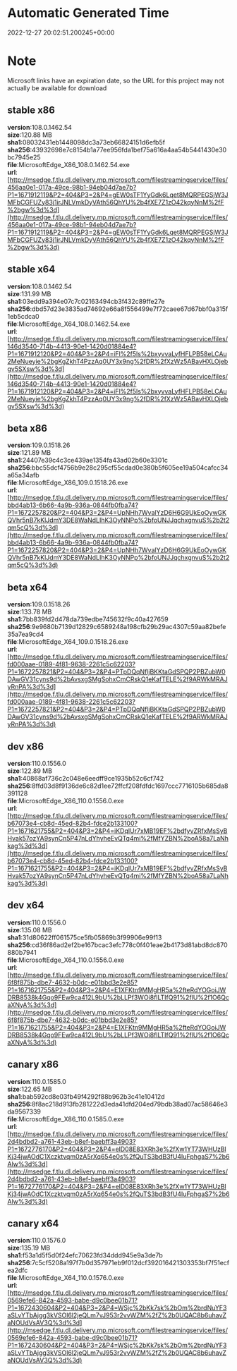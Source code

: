 # Automatic Generated Time
2022-12-27 20:02:51.200245+00:00

# Note
Microsoft links have an expiration date, so the URL for this project may not actually be available for download

## stable x86
**version**:108.0.1462.54  
**size**:120.88 MB  
**sha1**:08032431eb1448098dc3a73eb66824151d6efb5f  
**sha256**:43932698e7c8154b1a77ee956fda1bef75a616a4aa54b5441430e30bc7945e25  
**file**:MicrosoftEdge_X86_108.0.1462.54.exe  
**url**:[http://msedge.f.tlu.dl.delivery.mp.microsoft.com/filestreamingservice/files/456aa0e1-017a-49ce-98b1-94eb04d7ae7b?P1=1671912119&P2=404&P3=2&P4=gEW0sTF1YyGdk6Lqet8MQRPEGSjW3JMFbCGFUZy83j1irJNLVmkDyVAth56QhYU%2b4fXE7Z1zO42kqyNnM%2fF%2bgw%3d%3d](http://msedge.f.tlu.dl.delivery.mp.microsoft.com/filestreamingservice/files/456aa0e1-017a-49ce-98b1-94eb04d7ae7b?P1=1671912119&P2=404&P3=2&P4=gEW0sTF1YyGdk6Lqet8MQRPEGSjW3JMFbCGFUZy83j1irJNLVmkDyVAth56QhYU%2b4fXE7Z1zO42kqyNnM%2fF%2bgw%3d%3d)  

## stable x64
**version**:108.0.1462.54  
**size**:131.99 MB  
**sha1**:03edd9a394e07c7c02163494cb3f432c89ffe27e  
**sha256**:dbd57d23e3835ad74692e66a8f556499e7f72caee67d67bbf0a315f1eb5cdca0  
**file**:MicrosoftEdge_X64_108.0.1462.54.exe  
**url**:[http://msedge.f.tlu.dl.delivery.mp.microsoft.com/filestreamingservice/files/146d3540-714b-4413-90e1-1420d01884e4?P1=1671912120&P2=404&P3=2&P4=iFl%2f5ls%2bxyvvaLyfHFLPB58eLCAu2MeNueyie%2bgKgZkhT4PzzAq0UY3x9ng%2fDR%2fXzWz5ABavHXLOjebgv5SXsw%3d%3d](http://msedge.f.tlu.dl.delivery.mp.microsoft.com/filestreamingservice/files/146d3540-714b-4413-90e1-1420d01884e4?P1=1671912120&P2=404&P3=2&P4=iFl%2f5ls%2bxyvvaLyfHFLPB58eLCAu2MeNueyie%2bgKgZkhT4PzzAq0UY3x9ng%2fDR%2fXzWz5ABavHXLOjebgv5SXsw%3d%3d)  

## beta x86
**version**:109.0.1518.26  
**size**:121.89 MB  
**sha1**:24407e39c4c3ce439ae1354fa43ad02b60e3301c  
**sha256**:bbc55dcf4756b9e28c295cf55cdad0e380b5f605ee19a504cafcc34a65a34afb  
**file**:MicrosoftEdge_X86_109.0.1518.26.exe  
**url**:[http://msedge.f.tlu.dl.delivery.mp.microsoft.com/filestreamingservice/files/bbd4ab13-6b66-4a9b-936a-0844fb0fba74?P1=1672257820&P2=404&P3=2&P4=UpNHh7WvalYzD6H6G9UkEoOywGKQVhr5nB7kKlJdmY3DE8WaNdLIhK3OyNNPp%2bfoUNJJqchxgnvuS%2b2t2qm5cQ%3d%3d](http://msedge.f.tlu.dl.delivery.mp.microsoft.com/filestreamingservice/files/bbd4ab13-6b66-4a9b-936a-0844fb0fba74?P1=1672257820&P2=404&P3=2&P4=UpNHh7WvalYzD6H6G9UkEoOywGKQVhr5nB7kKlJdmY3DE8WaNdLIhK3OyNNPp%2bfoUNJJqchxgnvuS%2b2t2qm5cQ%3d%3d)  

## beta x64
**version**:109.0.1518.26  
**size**:133.78 MB  
**sha1**:7bb839fd2d478da739edbe745632f9c40a427659  
**sha256**:9e9680b7139d12829c6589248a198cfb29b29ac4307c59aa82befe35a7ea9cd4  
**file**:MicrosoftEdge_X64_109.0.1518.26.exe  
**url**:[http://msedge.f.tlu.dl.delivery.mp.microsoft.com/filestreamingservice/files/fd000aae-0189-4f81-9638-2261c5c62203?P1=1672257821&P2=404&P3=2&P4=PTpDQqNfljBKKtaGdSPQP2PBZubW0DAwGV31cyns9d%2bAvsxgSMgSohxCmCRskQ1eKafTELE%2f9ARWkMRAJyRnPA%3d%3d](http://msedge.f.tlu.dl.delivery.mp.microsoft.com/filestreamingservice/files/fd000aae-0189-4f81-9638-2261c5c62203?P1=1672257821&P2=404&P3=2&P4=PTpDQqNfljBKKtaGdSPQP2PBZubW0DAwGV31cyns9d%2bAvsxgSMgSohxCmCRskQ1eKafTELE%2f9ARWkMRAJyRnPA%3d%3d)  

## dev x86
**version**:110.0.1556.0  
**size**:122.89 MB  
**sha1**:40868af736c2c048e6eedff9ce1935b52c6cf742  
**sha256**:8ffd03d8f9136de6c82d1ee72ffcf208fdfdc1697ccc7716105b685da8391128  
**file**:MicrosoftEdge_X86_110.0.1556.0.exe  
**url**:[http://msedge.f.tlu.dl.delivery.mp.microsoft.com/filestreamingservice/files/b67073e4-cb8d-45ed-82b4-fdce2b133100?P1=1671621755&P2=404&P3=2&P4=iKDqIUr7xMB19EF%2bdfyvZRfxMsSyBHvak57ozYA9synCn5P47nLdYhyheEvQTq4mi%2fMfYZBN%2boA58a7LaNhkag%3d%3d](http://msedge.f.tlu.dl.delivery.mp.microsoft.com/filestreamingservice/files/b67073e4-cb8d-45ed-82b4-fdce2b133100?P1=1671621755&P2=404&P3=2&P4=iKDqIUr7xMB19EF%2bdfyvZRfxMsSyBHvak57ozYA9synCn5P47nLdYhyheEvQTq4mi%2fMfYZBN%2boA58a7LaNhkag%3d%3d)  

## dev x64
**version**:110.0.1556.0  
**size**:135.08 MB  
**sha1**:31d80622ff061575ce5fb05869b3f99906e99f13  
**sha256**:cd36f86ad2ef2be167bcac3efc778c0f401eae2b4173d81abd8dc870880b7941  
**file**:MicrosoftEdge_X64_110.0.1556.0.exe  
**url**:[http://msedge.f.tlu.dl.delivery.mp.microsoft.com/filestreamingservice/files/6f8f875b-dbe7-4632-b0dc-e01bbd3e2e85?P1=1671621755&P2=404&P3=2&P4=E1XFKtn9MMgHR5a%2fteRdYOGoiJWDRB8538k4Gqo9FEw9ca412L9bU%2bLLPf3WOi8flLTIfQ91%2flU%2f1O6QcaXNyA%3d%3d](http://msedge.f.tlu.dl.delivery.mp.microsoft.com/filestreamingservice/files/6f8f875b-dbe7-4632-b0dc-e01bbd3e2e85?P1=1671621755&P2=404&P3=2&P4=E1XFKtn9MMgHR5a%2fteRdYOGoiJWDRB8538k4Gqo9FEw9ca412L9bU%2bLLPf3WOi8flLTIfQ91%2flU%2f1O6QcaXNyA%3d%3d)  

## canary x86
**version**:110.0.1585.0  
**size**:122.65 MB  
**sha1**:bab592cd8e03fb49f4292f88b962b3c41e10412d  
**sha256**:8f8ac218d913fb281222d3eda41dfd204ed79bdb38ad07ac58646e3da9567339  
**file**:MicrosoftEdge_X86_110.0.1585.0.exe  
**url**:[http://msedge.f.tlu.dl.delivery.mp.microsoft.com/filestreamingservice/files/2d4bdbd2-a761-43eb-b8ef-baebff3a4903?P1=1672776170&P2=404&P3=2&P4=elD08E83XRh3e%2fXw1YT73WHUzBlKj34jwAOdC1Xczktvqm0zA5rXq654e0s%2fQuTS3bdB3fU4IuFphgaS7%2b6Alw%3d%3d](http://msedge.f.tlu.dl.delivery.mp.microsoft.com/filestreamingservice/files/2d4bdbd2-a761-43eb-b8ef-baebff3a4903?P1=1672776170&P2=404&P3=2&P4=elD08E83XRh3e%2fXw1YT73WHUzBlKj34jwAOdC1Xczktvqm0zA5rXq654e0s%2fQuTS3bdB3fU4IuFphgaS7%2b6Alw%3d%3d)  

## canary x64
**version**:110.0.1576.0  
**size**:135.19 MB  
**sha1**:f53a1d5f5d0f24efc70623fd34ddd945e9a3de7b  
**sha256**:7c5cf5208a197f7b0d357971eb9f012dcf392016421303353bf7f51ecfea2dfc  
**file**:MicrosoftEdge_X64_110.0.1576.0.exe  
**url**:[http://msedge.f.tlu.dl.delivery.mp.microsoft.com/filestreamingservice/files/0569efe6-842a-4593-babe-d9c0bee01b71?P1=1672430604&P2=404&P3=2&P4=WSjc%2bKk7sk%2bOm%2brdNuYF3aSLvYTbAjgg3kVSOl6l2jeQLm7vJ953r2vvWZM%2fZ%2b0UQAC8b6uhavZaNOUdVsAV3Q%3d%3d](http://msedge.f.tlu.dl.delivery.mp.microsoft.com/filestreamingservice/files/0569efe6-842a-4593-babe-d9c0bee01b71?P1=1672430604&P2=404&P3=2&P4=WSjc%2bKk7sk%2bOm%2brdNuYF3aSLvYTbAjgg3kVSOl6l2jeQLm7vJ953r2vvWZM%2fZ%2b0UQAC8b6uhavZaNOUdVsAV3Q%3d%3d)  

